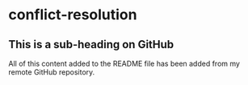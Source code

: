 # conflict-resolution

## This is a sub-heading on GitHub

All of this content added to the README file has been added from my remote GitHub repository.
